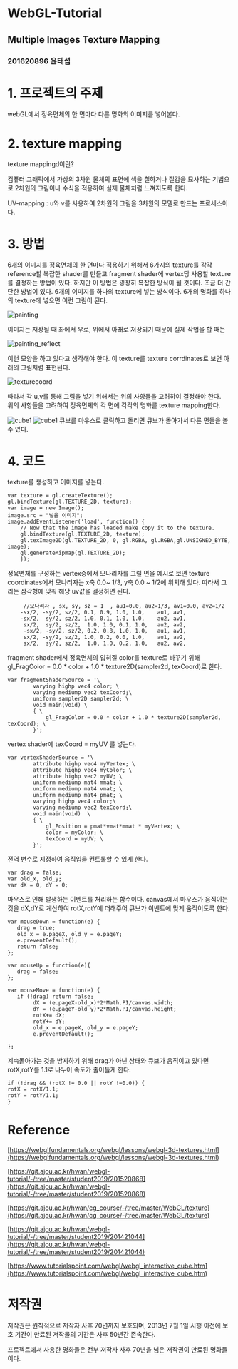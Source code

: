 # WebGL-Tutorial
## Multiple Images Texture Mapping
### 201620896 윤태섭
# 1. 프로젝트의 주제
webGL에서 정육면체의 한 면마다 다른 명화의 이미지를 넣어본다.

# 2. texture mapping
texture mappingd이란?

컴퓨터 그래픽에서 가상의 3차원 물체의 표면에 색을 칠하거나 질감을 묘사하는 기법으로 2차원의 그림이나 수식을 적용하여 실제 물체처럼 느껴지도록 한다.

UV-mapping : u와 v를 사용하여 2차원의 그림을 3차원의 모델로 만드는 프로세스이다.


# 3. 방법
6개의 이미지를 정육면체의 한 면마다 적용하기 위해서 6가지의 texture를 각각 reference할 복잡한 shader를 만들고 fragment shader에 vertex당 사용할 texture를 결정하는 방법이 있다.
하지만 이 방법은 굉장히 복잡한 방식이 될 것이다. 조금 더 간단한 방법이 있다.
6개의 이미지를 하나의 texture에 넣는 방식이다. 6개의 명화를 하나의 texture에 넣으면 이런 그림이 된다.

![painting](https://user-images.githubusercontent.com/57307899/104584991-bf5c7700-56a6-11eb-8923-e5876b640807.png)

이미지는 저장될 때 좌에서 우로, 위에서 아래로 저장되기 때문에 실제 작업을 할 때는 

![painting_reflect](https://user-images.githubusercontent.com/57307899/104585127-f0d54280-56a6-11eb-883b-7689b6e58803.png)

이런 모양을 하고 있다고 생각해야 한다. 
이 texture를 texture corrdinates로 보면 아래의 그림처럼 표현된다.

![texturecoord](https://user-images.githubusercontent.com/57307899/104585152-fb8fd780-56a6-11eb-96e7-b6c39520ba6c.PNG)

따라서 각 u,v를 통해 그림을 넣기 위해서는 위의 사항들을 고려햐여 결정해야 한다.  
위의 사항들을 고려하여 정육면체의 각 면에 각각의 명화를 texture mapping한다.

![cube1](https://user-images.githubusercontent.com/57307899/104585187-08143000-56a7-11eb-9ef6-b1f9dbc5bf59.PNG)  ![cube1](https://user-images.githubusercontent.com/57307899/104585187-08143000-56a7-11eb-9ef6-b1f9dbc5bf59.PNG)
큐브를 마우스로 클릭하고 돌리면 큐브가 돌아가서 다른 면들을 볼 수 있다.


# 4. 코드

texture를 생성하고 이미지를 넣는다.

    var texture = gl.createTexture();
	gl.bindTexture(gl.TEXTURE_2D, texture);
    var image = new Image();
    image.src = "넣을 이미지";
    image.addEventListener('load', function() {
		// Now that the image has loaded make copy it to the texture.
		gl.bindTexture(gl.TEXTURE_2D, texture);
		gl.texImage2D(gl.TEXTURE_2D, 0, gl.RGBA, gl.RGBA,gl.UNSIGNED_BYTE, image);
		gl.generateMipmap(gl.TEXTURE_2D);
        });
        
정육면체를 구성하는 vertex중에서 모나리자를 그릴 면을 예시로 보면 texture coordinates에서 모나리자는 x축 0.0~ 1/3, y축 0.0 ~ 1/2에 위치해 있다. 따라서 그리는 삼각형에 맞춰
해당 uv값을 결정하면 된다. 

         //모나리자 , sx, sy, sz = 1  , au1=0.0, au2=1/3, av1=0.0, av2=1/2 
        -sx/2, -sy/2, sz/2, 0.1, 0.9, 1.0, 1.0,    au1, av1,
        -sx/2,  sy/2, sz/2, 1.0, 0.1, 1.0, 1.0,    au2, av1,
         sx/2,  sy/2, sz/2,  1.0, 1.0, 0.1, 1.0,   au2, av2, 
         -sx/2, -sy/2, sz/2, 0.2, 0.8, 1.0, 1.0,   au1, av1, 
         sx/2, -sy/2, sz/2, 1.0, 0.2, 0.0, 1.0,    au1, av2,
         sx/2,  sy/2, sz/2,  1.0, 1.0, 0.2, 1.0,   au2, av2, 
    
fragment shader에서 정육면체의 입혀질 color를 texture로 바꾸기 위해 gl_FragColor = 0.0 * color + 1.0 * texture2D(sampler2d, texCoord)로 한다. 

    var fragmentShaderSource = '\
            varying highp vec4 color; \
            varying mediump vec2 texCoord;\
            uniform sampler2D sampler2d; \
			void main(void) \
			{ \
                gl_FragColor = 0.0 * color + 1.0 * texture2D(sampler2d, texCoord); \
			}';
        
vertex shader에 texCoord = myUV 를 넣는다. 

    var vertexShaderSource = '\
			attribute highp vec4 myVertex; \
            attribute highp vec4 myColor; \
            attribute highp vec2 myUV; \
			uniform mediump mat4 mmat; \
			uniform mediump mat4 vmat; \
			uniform mediump mat4 pmat; \
            varying highp vec4 color;\
            varying mediump vec2 texCoord;\
			void main(void)  \
			{ \
                gl_Position = pmat*vmat*mmat * myVertex; \
                color = myColor; \
                texCoord = myUV; \
			}';
			
전역 변수로 지정하여 움직임을 컨트롤할 수 있게 한다.	

    var drag = false;
    var old_x, old_y;
    var dX = 0, dY = 0;

마우스로 인해 발생하는 이벤트를 처리하는 함수이다. 
canvas에서 마우스가 움직이는 것을 dX,dY로 계산하여 rotX,rotY에 더해주어 큐브가 이벤트에 맞게 움직이도록 한다. 

    var mouseDown = function(e) {
       drag = true;
       old_x = e.pageX, old_y = e.pageY;
       e.preventDefault();
       return false;
    };

    var mouseUp = function(e){
       drag = false;
    };

    var mouseMove = function(e) {
       if (!drag) return false;
            dX = (e.pageX-old_x)*2*Math.PI/canvas.width;
            dY = (e.pageY-old_y)*2*Math.PI/canvas.height;
            rotX+= dX;
            rotY+= dY;
            old_x = e.pageX, old_y = e.pageY;
            e.preventDefault();
       
    };
    
계속돌아가는 것을 방지하기 위해 drag가 아닌 상태와 큐브가 움직이고 있다면 rotX,rotY를 1.1로 나누어 속도가 줄어들게 한다. 
    
    if (!drag && (rotX != 0.0 || rotY !=0.0)) {
    rotX = rotX/1.1;
    rotY = rotY/1.1;
    }
 

			
# Reference
[https://webglfundamentals.org/webgl/lessons/webgl-3d-textures.html](https://webglfundamentals.org/webgl/lessons/webgl-3d-textures.html)

[https://git.ajou.ac.kr/hwan/webgl-tutorial/-/tree/master/student2019/201520868](https://git.ajou.ac.kr/hwan/webgl-tutorial/-/tree/master/student2019/201520868)

[https://git.ajou.ac.kr/hwan/cg_course/-/tree/master/WebGL/texture](https://git.ajou.ac.kr/hwan/cg_course/-/tree/master/WebGL/texture)

[https://git.ajou.ac.kr/hwan/webgl-tutorial/-/tree/master/student2019/201421044](https://git.ajou.ac.kr/hwan/webgl-tutorial/-/tree/master/student2019/201421044)

[https://www.tutorialspoint.com/webgl/webgl_interactive_cube.htm](https://www.tutorialspoint.com/webgl/webgl_interactive_cube.htm)

# 저작권
저작권은 원칙적으로 저작자 사후 70년까지 보호되며, 2013년 7월 1일 시행 이전에 보호 기간이 만료된 저작물의 기간은 사후 50년간 존속한다. 

프로젝트에서 사용한 명화들은 전부 저작자 사후 70년을 넘은 저작권이 만료된 명화들이다. 


